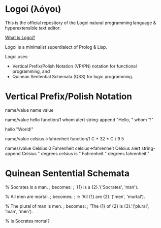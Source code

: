 # Logoi (λόγοι)
This is the official repository of the Logoi natural programming language & hyperextensible text editor:

[What is Logoi?](https://logoi.website/tweedle)

Logoi is a minimalist superdialect of Prolog & Lisp.

Logoi uses:
- Vertical Prefix/Polish Notation (VP/PN) notation for functional programming, and
- Quinean Sentential Schemata (QSS) for logic programming.

# Vertical Prefix/Polish Notation

name/value
    name
    value

name/value
    hello
    function/1
        whom
        alert
            string-append
                "Hello, "
                whom
                "!"

hello
    "World!"

name/value
    celsius->fahrenheit
    function/1
        C
        +
            32
            *
                C
                /
                    9
                    5

names/value
    Celsius
        0
    Fahrenheit
        celsius->fahrenheit
            Celsius
    alert
        string-append
            Celsius
            " degrees celsius is "
            Fahrenheit
            " degrees fahrenheit."

# Quinean Sentential Schemata

% Socrates is a man.
; becomes:
; '{1} is a {2}.'('Socrates', 'man').

% All men are mortal.
; becomes:
; -> 'All {1} are {2}.'('men', 'mortal').

% The plural of man is men.
; becomes:
; 'The {1} of {2} is {3}.'('plural', 'man', 'men').

% Is Socrates mortal?